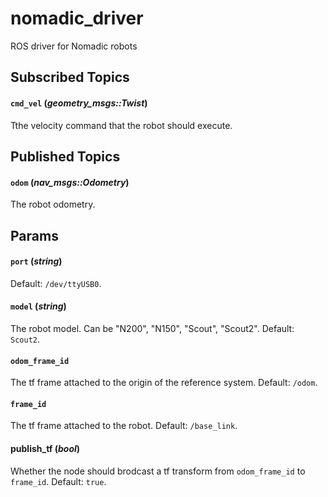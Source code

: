 # nomadic_driver
ROS driver for Nomadic robots

## Subscribed Topics

#### `cmd_vel` (*geometry_msgs::Twist*)
Tthe velocity command that the robot should execute.

## Published Topics

#### `odom` (*nav_msgs::Odometry*)
The robot odometry.

## Params

#### `port` (*string*)
Default: `/dev/ttyUSB0`.

#### `model` (*string*)
The robot model. Can be "N200", "N150", "Scout", "Scout2".
Default: `Scout2`.

#### `odom_frame_id`
The tf frame attached to the origin of the reference system.
Default: `/odom`.

#### `frame_id`
The tf frame attached to the robot.
Default: `/base_link`.

#### publish_tf (*bool*)
Whether the node should brodcast a tf transform from `odom_frame_id` to
`frame_id`.
Default: `true`.
